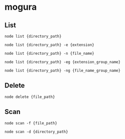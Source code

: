 # mogura

## List

```
node list {directory_path}
```

```
node list {directory_path} -e {extension}
```

```
node list {directory_path} -n {file_name}
```

```
node list {directory_path} -eg {extension_group_name}
```

```
node list {directory_path} -ng {file_name_group_name}
```

## Delete

```
node delete {file_path}
```

## Scan

```
node scan -f {file_path}
```

```
node scan -d {directory_path}
```
